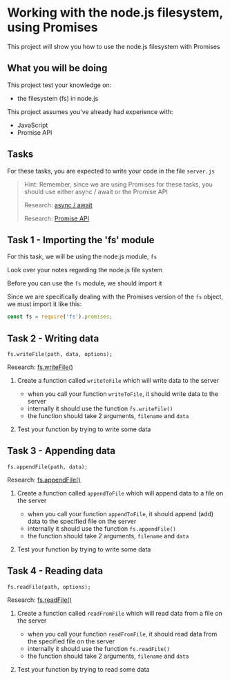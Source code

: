 # Working with the node.js filesystem, using Promises

This project will show you how to use the node.js filesystem with Promises

## What you will be doing

This project test your knowledge on:

- the filesystem (fs) in node.js

This project assumes you've already had experience with:

- JavaScript
- Promise API

## Tasks

For these tasks, you are expected to write your code in the file `server.js`

> Hint: Remember, since we are using Promises for these tasks, you should use either async / await or the Promise API
>
> Research: [async / await](https://developer.mozilla.org/en-US/docs/Learn/JavaScript/Asynchronous/Async_await)
>
> Research: [Promise API](https://developer.mozilla.org/en-US/docs/Web/JavaScript/Reference/Global_Objects/Promise)

## Task 1 - Importing the 'fs' module

For this task, we will be using the node.js module, `fs`

Look over your notes regarding the node.js file system

Before you can use the `fs` module, we should import it

Since we are specifically dealing with the Promises version of the `fs` object, we must import it like this:

```js
const fs = require('fs').promises;
```

## Task 2 - Writing data

```
fs.writeFile(path, data, options);
```
Research: [fs.writeFile()](https://www.geeksforgeeks.org/node-js-fspromises-writefile-method/)

1. Create a function called `writeToFile` which will write data to the server

   - when you call your function `writeToFile`, it should write data to the server
   - internally it should use the function `fs.writeFile()`
   - the function should take 2 arguments, `filename` and `data`
   
2. Test your function by trying to write some data

## Task 3 - Appending data

```
fs.appendFile(path, data);
```
Research: [fs.appendFile()](https://www.geeksforgeeks.org/node-js-fs-promises-appendfile-method/)

1. Create a function called `appendToFile` which will append data to a file on the server

   - when you call your function `appendToFile`, it should append (add) data to the specified file on the server
   - internally it should use the function `fs.appendFile()`
   - the function should take 2 arguments, `filename` and `data`
   
2. Test your function by trying to write some data

## Task 4 - Reading data

```
fs.readFile(path, options);
```
Research: [fs.readFile()](https://www.geeksforgeeks.org/node-js-fspromises-readfile-method/?ref=lbp)

1. Create a function called `readFromFile` which will read data from a file on the server

   - when you call your function `readFromFile`, it should read data from the specified file on the server
   - internally it should use the function `fs.readFile()`
   - the function should take 2 arguments, `filename` and `data`

2. Test your function by trying to read some data
